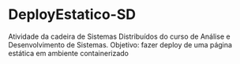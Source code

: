 # DeployEstatico-SD
Atividade da cadeira de Sistemas Distribuídos do curso de Análise e Desenvolvimento de Sistemas. Objetivo: fazer deploy de uma página estática em ambiente containerizado

